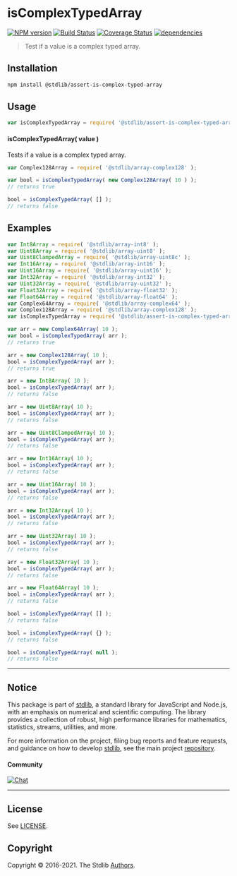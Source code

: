 <!--

@license Apache-2.0

Copyright (c) 2018 The Stdlib Authors.

Licensed under the Apache License, Version 2.0 (the "License");
you may not use this file except in compliance with the License.
You may obtain a copy of the License at

   http://www.apache.org/licenses/LICENSE-2.0

Unless required by applicable law or agreed to in writing, software
distributed under the License is distributed on an "AS IS" BASIS,
WITHOUT WARRANTIES OR CONDITIONS OF ANY KIND, either express or implied.
See the License for the specific language governing permissions and
limitations under the License.

-->

# isComplexTypedArray

[![NPM version][npm-image]][npm-url] [![Build Status][test-image]][test-url] [![Coverage Status][coverage-image]][coverage-url] [![dependencies][dependencies-image]][dependencies-url]

> Test if a value is a complex typed array.

<section class="installation">

## Installation

```bash
npm install @stdlib/assert-is-complex-typed-array
```

</section>

<section class="usage">

## Usage

```javascript
var isComplexTypedArray = require( '@stdlib/assert-is-complex-typed-array' );
```

#### isComplexTypedArray( value )

Tests if a value is a complex typed array.

```javascript
var Complex128Array = require( '@stdlib/array-complex128' );

var bool = isComplexTypedArray( new Complex128Array( 10 ) );
// returns true

bool = isComplexTypedArray( [] );
// returns false
```

</section>

<!-- /.usage -->

<section class="examples">

## Examples

<!-- eslint no-undef: "error" -->

```javascript
var Int8Array = require( '@stdlib/array-int8' );
var Uint8Array = require( '@stdlib/array-uint8' );
var Uint8ClampedArray = require( '@stdlib/array-uint8c' );
var Int16Array = require( '@stdlib/array-int16' );
var Uint16Array = require( '@stdlib/array-uint16' );
var Int32Array = require( '@stdlib/array-int32' );
var Uint32Array = require( '@stdlib/array-uint32' );
var Float32Array = require( '@stdlib/array-float32' );
var Float64Array = require( '@stdlib/array-float64' );
var Complex64Array = require( '@stdlib/array-complex64' );
var Complex128Array = require( '@stdlib/array-complex128' );
var isComplexTypedArray = require( '@stdlib/assert-is-complex-typed-array' );

var arr = new Complex64Array( 10 );
var bool = isComplexTypedArray( arr );
// returns true

arr = new Complex128Array( 10 );
bool = isComplexTypedArray( arr );
// returns true

arr = new Int8Array( 10 );
bool = isComplexTypedArray( arr );
// returns false

arr = new Uint8Array( 10 );
bool = isComplexTypedArray( arr );
// returns false

arr = new Uint8ClampedArray( 10 );
bool = isComplexTypedArray( arr );
// returns false

arr = new Int16Array( 10 );
bool = isComplexTypedArray( arr );
// returns false

arr = new Uint16Array( 10 );
bool = isComplexTypedArray( arr );
// returns false

arr = new Int32Array( 10 );
bool = isComplexTypedArray( arr );
// returns false

arr = new Uint32Array( 10 );
bool = isComplexTypedArray( arr );
// returns false

arr = new Float32Array( 10 );
bool = isComplexTypedArray( arr );
// returns false

arr = new Float64Array( 10 );
bool = isComplexTypedArray( arr );
// returns false

bool = isComplexTypedArray( [] );
// returns false

bool = isComplexTypedArray( {} );
// returns false

bool = isComplexTypedArray( null );
// returns false
```

</section>

<!-- /.examples -->


<section class="main-repo" >

* * *

## Notice

This package is part of [stdlib][stdlib], a standard library for JavaScript and Node.js, with an emphasis on numerical and scientific computing. The library provides a collection of robust, high performance libraries for mathematics, statistics, streams, utilities, and more.

For more information on the project, filing bug reports and feature requests, and guidance on how to develop [stdlib][stdlib], see the main project [repository][stdlib].

#### Community

[![Chat][chat-image]][chat-url]

---

## License

See [LICENSE][stdlib-license].


## Copyright

Copyright &copy; 2016-2021. The Stdlib [Authors][stdlib-authors].

</section>

<!-- /.stdlib -->

<!-- Section for all links. Make sure to keep an empty line after the `section` element and another before the `/section` close. -->

<section class="links">

[npm-image]: http://img.shields.io/npm/v/@stdlib/assert-is-complex-typed-array.svg
[npm-url]: https://npmjs.org/package/@stdlib/assert-is-complex-typed-array

[test-image]: https://github.com/stdlib-js/assert-is-complex-typed-array/actions/workflows/test.yml/badge.svg
[test-url]: https://github.com/stdlib-js/assert-is-complex-typed-array/actions/workflows/test.yml

[coverage-image]: https://img.shields.io/codecov/c/github/stdlib-js/assert-is-complex-typed-array/main.svg
[coverage-url]: https://codecov.io/github/stdlib-js/assert-is-complex-typed-array?branch=main

[dependencies-image]: https://img.shields.io/david/stdlib-js/assert-is-complex-typed-array.svg
[dependencies-url]: https://david-dm.org/stdlib-js/assert-is-complex-typed-array/main

[chat-image]: https://img.shields.io/gitter/room/stdlib-js/stdlib.svg
[chat-url]: https://gitter.im/stdlib-js/stdlib/

[stdlib]: https://github.com/stdlib-js/stdlib

[stdlib-authors]: https://github.com/stdlib-js/stdlib/graphs/contributors

[stdlib-license]: https://raw.githubusercontent.com/stdlib-js/assert-is-complex-typed-array/main/LICENSE

</section>

<!-- /.links -->
